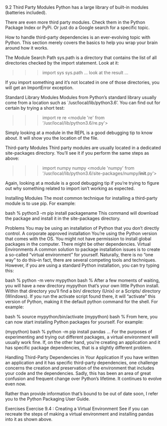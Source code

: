 9.2 Third Party Modules
Python has a large library of built-in modules (batteries included).

There are even more third party modules. Check them in the Python Package Index or PyPi. Or just do a Google search for a specific topic.

How to handle third-party dependencies is an ever-evolving topic with Python. This section merely covers the basics to help you wrap your brain around how it works.

The Module Search Path
sys.path is a directory that contains the list of all directories checked by the import statement. Look at it:

>>> import sys
>>> sys.path
... look at the result ...
>>>
If you import something and it’s not located in one of those directories, you will get an ImportError exception.

Standard Library Modules
Modules from Python’s standard library usually come from a location such as `/usr/local/lib/python3.6’. You can find out for certain by trying a short test:

>>> import re
>>> re
<module 're' from '/usr/local/lib/python3.6/re.py'>
>>>
Simply looking at a module in the REPL is a good debugging tip to know about. It will show you the location of the file.

Third-party Modules
Third party modules are usually located in a dedicated site-packages directory. You’ll see it if you perform the same steps as above:

>>> import numpy
>>> numpy
<module 'numpy' from '/usr/local/lib/python3.6/site-packages/numpy/__init__.py'>
>>>
Again, looking at a module is a good debugging tip if you’re trying to figure out why something related to import isn’t working as expected.

Installing Modules
The most common technique for installing a third-party module is to use pip. For example:

bash % python3 -m pip install packagename
This command will download the package and install it in the site-packages directory.

Problems
You may be using an installation of Python that you don’t directly control.
A corporate approved installation
You’re using the Python version that comes with the OS.
You might not have permission to install global packages in the computer.
There might be other dependencies.
Virtual Environments
A common solution to package installation issues is to create a so-called “virtual environment” for yourself. Naturally, there is no “one way” to do this–in fact, there are several competing tools and techniques. However, if you are using a standard Python installation, you can try typing this:

bash % python -m venv mypython
bash %
After a few moments of waiting, you will have a new directory mypython that’s your own little Python install. Within that directory you’ll find a bin/ directory (Unix) or a Scripts/ directory (Windows). If you run the activate script found there, it will “activate” this version of Python, making it the default python command for the shell. For example:

bash % source mypython/bin/activate
(mypython) bash %
From here, you can now start installing Python packages for yourself. For example:

(mypython) bash % python -m pip install pandas
...
For the purposes of experimenting and trying out different packages, a virtual environment will usually work fine. If, on the other hand, you’re creating an application and it has specific package dependencies, that is a slightly different problem.

Handling Third-Party Dependencies in Your Application
If you have written an application and it has specific third-party dependencies, one challenge concerns the creation and preservation of the environment that includes your code and the dependencies. Sadly, this has been an area of great confusion and frequent change over Python’s lifetime. It continues to evolve even now.

Rather than provide information that’s bound to be out of date soon, I refer you to the Python Packaging User Guide.

Exercises
Exercise 9.4 : Creating a Virtual Environment
See if you can recreate the steps of making a virtual environment and installing pandas into it as shown above.